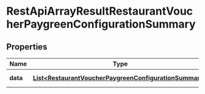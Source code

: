 
# RestApiArrayResultRestaurantVoucherPaygreenConfigurationSummary

## Properties
Name | Type | Description | Notes
------------ | ------------- | ------------- | -------------
**data** | [**List&lt;RestaurantVoucherPaygreenConfigurationSummary&gt;**](RestaurantVoucherPaygreenConfigurationSummary.md) | Generic data object. | 



